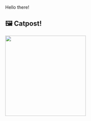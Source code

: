 Hello there!



## 🖼️ Catpost!

<sub>
    <img src="https://cdn2.thecatapi.com/images/G2Bjld1gJ.jpg" height="256">
</sub>

